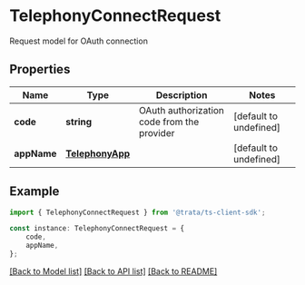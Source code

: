 # TelephonyConnectRequest

Request model for OAuth connection

## Properties

Name | Type | Description | Notes
------------ | ------------- | ------------- | -------------
**code** | **string** | OAuth authorization code from the provider | [default to undefined]
**appName** | [**TelephonyApp**](TelephonyApp.md) |  | [default to undefined]

## Example

```typescript
import { TelephonyConnectRequest } from '@trata/ts-client-sdk';

const instance: TelephonyConnectRequest = {
    code,
    appName,
};
```

[[Back to Model list]](../README.md#documentation-for-models) [[Back to API list]](../README.md#documentation-for-api-endpoints) [[Back to README]](../README.md)
